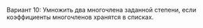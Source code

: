 Вариант 10: Умножить два многочлена заданной степени, если коэффициенты многочленов хранятся в списках.
